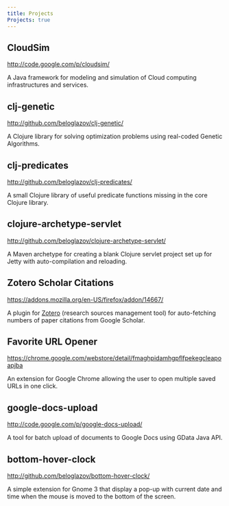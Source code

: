```yaml
---
title: Projects
Projects: true
---
```


CloudSim
--------

http://code.google.com/p/cloudsim/

A Java framework for modeling and simulation of Cloud computing infrastructures and services.


clj-genetic
-----------

http://github.com/beloglazov/clj-genetic/

A Clojure library for solving optimization problems using real-coded Genetic Algorithms.


clj-predicates
--------------

http://github.com/beloglazov/clj-predicates/

A small Clojure library of useful predicate functions missing in the core Clojure library.


clojure-archetype-servlet
-------------------------

http://github.com/beloglazov/clojure-archetype-servlet/

A Maven archetype for creating a blank Clojure servlet project set up for Jetty with auto-compilation and reloading.


Zotero Scholar Citations
------------------------

https://addons.mozilla.org/en-US/firefox/addon/14667/

A plugin for [Zotero](http://www.zotero.org/) (research sources management tool) for auto-fetching numbers of paper citations from Google Scholar.


Favorite URL Opener
-------------------

https://chrome.google.com/webstore/detail/fmaghpidamhgpflfpekegcleapoapjba

An extension for Google Chrome allowing the user to open multiple saved URLs in one click.


google-docs-upload
------------------

http://code.google.com/p/google-docs-upload/

A tool for batch upload of documents to Google Docs using GData Java API.


bottom-hover-clock
------------------

http://github.com/beloglazov/bottom-hover-clock/

A simple extension for Gnome 3 that display a pop-up with current date and time when the mouse is moved to the bottom of the screen.
